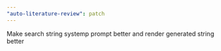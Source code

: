 ```yaml
---
"auto-literature-review": patch
---
```


Make search string systemp prompt better and render generated string better
